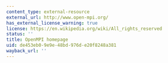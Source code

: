 ```yaml
---
content_type: external-resource
external_url: http://www.open-mpi.org/
has_external_license_warning: true
license: https://en.wikipedia.org/wiki/All_rights_reserved
status: ''
title: OpenMPI homepage
uid: de453eb0-9e9e-48bd-976d-e20f8248a381
wayback_url: ''
---
```

